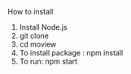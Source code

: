 How to install

1. Install Node.js
2. git clone 
3. cd moview
4. To install package : npm install
5. To run: npm start
